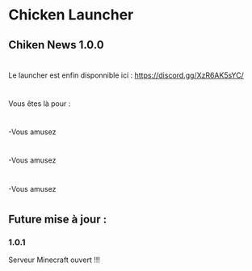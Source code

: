 # Chicken Launcher

## Chiken News 1.0.0
#
Le launcher est enfin disponnible ici : https://discord.gg/XzR6AK5sYC/
#
Vous êtes là pour :
#
-Vous amusez
#
-Vous amusez
#
-Vous amusez
#
## Future mise à jour :

### 1.0.1

Serveur Minecraft ouvert !!!
